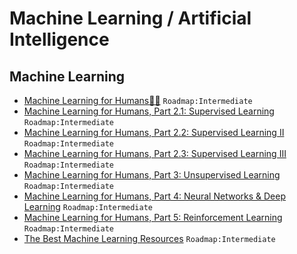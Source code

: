 # Machine Learning / Artificial Intelligence

## Machine Learning

 - [Machine Learning for Humans🤖👶](https://medium.com/machine-learning-for-humans/why-machine-learning-matters-6164faf1df12) `Roadmap:Intermediate`
 - [Machine Learning for Humans, Part 2.1: Supervised Learning](https://medium.com/machine-learning-for-humans/supervised-learning-740383a2feab) `Roadmap:Intermediate`
 - [Machine Learning for Humans, Part 2.2: Supervised Learning II](https://medium.com/machine-learning-for-humans/supervised-learning-2-5c1c23f3560d) `Roadmap:Intermediate`
 - [Machine Learning for Humans, Part 2.3: Supervised Learning III](https://medium.com/machine-learning-for-humans/supervised-learning-3-b1551b9c4930) `Roadmap:Intermediate`
 - [Machine Learning for Humans, Part 3: Unsupervised Learning](https://medium.com/machine-learning-for-humans/unsupervised-learning-f45587588294) `Roadmap:Intermediate`
 - [Machine Learning for Humans, Part 4: Neural Networks & Deep Learning](https://medium.com/machine-learning-for-humans/neural-networks-deep-learning-cdad8aeae49b) `Roadmap:Intermediate`
 - [Machine Learning for Humans, Part 5: Reinforcement Learning](https://medium.com/machine-learning-for-humans/reinforcement-learning-6eacf258b265) `Roadmap:Intermediate`
 - [The Best Machine Learning Resources](https://medium.com/machine-learning-for-humans/how-to-learn-machine-learning-24d53bb64aa1) `Roadmap:Intermediate`
